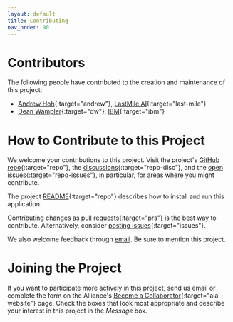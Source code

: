 ```yaml
---
layout: default
title: Contributing
nav_order: 90
---
```


# Contributors

The following people have contributed to the creation and maintenance of this project:

* [Andrew Hoh](https://github.com/andrew-lastmile){:target="andrew"}, [LastMile AI](https://lastmileai.dev/){:target="last-mile"}
* [Dean Wampler](https://github.com/deanwampler){:target="dw"}, [IBM](https://ibm.com){:target="ibm"}

# How to Contribute to this Project

We welcome your contributions to this project. Visit the project's [GitHub repo](https://github.com/The-AI-Alliance/deep-research-agent-for-finance/){:target="repo"}, the [discussions](https://github.com/The-AI-Alliance/deep-research-agent-for-finance/discussions){:target="repo-disc"}, and the [open issues](https://github.com/The-AI-Alliance/deep-research-agent-for-finance/issues){:target="repo-issues"}, in particular, for areas where you might contribute.

The project [README](https://github.com/The-AI-Alliance/deep-research-agent-for-finance){:target="repo"} describes how to install and run this application.

Contributing changes as [pull requests](https://github.com/The-AI-Alliance/deep-research-agent-for-finance/pulls){:target="prs"} is the best way to contribute. Alternatively, consider [posting issues](https://github.com/The-AI-Alliance/deep-research-agent-for-finance/issues){:target="issues"}. 

We also welcome feedback through [email](mailto:contact@thealliance.ai). Be sure to mention this project.

# Joining the Project

If you want to participate more actively in this project, send us [email](mailto:contact@thealliance.ai) or complete the form on the Alliance's [Become a Collaborator](https://thealliance.ai/become-a-collaborator){:target="aia-website"} page. Check the boxes that look most appropriate and describe your interest in this project in the _Message_ box.
